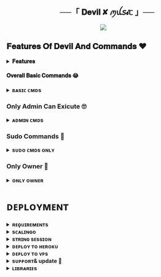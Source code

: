  <h2 align="center">
    ──「 𝐃𝐞𝐯𝐢𝐥 ✘ ꪑꪊ𝘴𝓲ᥴ 」──
</h2>

<p align="center"><a href="https://t.me/Devil_x_music_bot"><img src="https://te.legra.ph/file/23feb49958b0770578fe1.jpg"></a></p>

## 𝐅𝐞𝐚𝐭𝐮𝐫𝐞𝐬 𝐎𝐟 𝐃𝐞𝐯𝐢𝐥 𝐀𝐧𝐝 𝐂𝐨𝐦𝐦𝐚𝐧𝐝𝐬 ❤️

<details>
<summary><b>𝐅𝐞𝐚𝐭𝐮𝐫𝐞𝐬</b></summary>
<br>
- 𝐓𝐡𝐮𝐦𝐛𝐧𝐚𝐢𝐥 𝐒𝐮𝐩𝐩𝐨𝐫𝐭

- 𝐀𝐮𝐝𝐢𝐨 𝐀𝐧𝐝 𝐕𝐢𝐝𝐞𝐨

- 𝐆𝐛𝐚𝐧 𝐔𝐬𝐞𝐫

- 𝐒𝐡𝐨𝐰𝐢𝐧𝐠 𝐭𝐫𝐚𝐜𝐤 𝐧𝐚𝐦𝐞𝐬 𝐰𝐡𝐞𝐧 𝐬𝐤𝐢𝐩𝐩𝐢𝐧𝐠

- 𝐘𝐨𝐮𝐭𝐮𝐛𝐞, 𝐋𝐨𝐜𝐚𝐥 𝐩𝐥𝐚𝐲𝐛𝐚𝐜𝐤 𝐬𝐮𝐩𝐩𝐨𝐫𝐭

- 𝐒𝐞𝐭𝐭𝐢𝐧𝐠𝐬 𝐩𝐚𝐧𝐞𝐥

- 𝐂𝐨𝐧𝐭𝐫𝐨𝐥 𝐰𝐢𝐭𝐡 𝐛𝐮𝐭𝐭𝐨𝐧𝐬

- 𝐔𝐬𝐞𝐫𝐛𝐨𝐭 𝐚𝐮𝐭𝐨 𝐣𝐨𝐢𝐧

- 𝐂𝐡𝐚𝐧𝐧𝐞𝐥 𝐌𝐮𝐬𝐢𝐜 𝐏𝐥𝐚𝐲

- 𝐊𝐞𝐲𝐛𝐨𝐚𝐫𝐝 𝐬𝐞𝐥𝐞𝐜𝐭𝐢𝐨𝐧 𝐬𝐮𝐩𝐩𝐨𝐫𝐭 𝐟𝐨𝐫 𝐲𝐨𝐮𝐭𝐮𝐛𝐞 𝐩𝐥𝐚𝐲

- 𝐋𝐲𝐫𝐢𝐜𝐬 𝐒𝐜𝐫𝐚𝐩𝐩𝐞𝐫

- 𝐔𝐧𝐥𝐢𝐦𝐢𝐭𝐞𝐝 𝐐𝐮𝐞𝐮𝐞

- 𝐁𝐫𝐨𝐚𝐝𝐜𝐚𝐬𝐭 𝐁𝐨𝐭

- 𝐒𝐭𝐚𝐭𝐢𝐬𝐭𝐢𝐜 𝐂𝐨𝐥𝐥𝐞𝐜𝐭𝐨𝐫

- Block / Unblock (restrict user for using your bot)
</details>

#### 𝐎𝐯𝐞𝐫𝐚𝐥𝐥 𝐁𝐚𝐬𝐢𝐜 𝐂𝐨𝐦𝐦𝐚𝐧𝐝𝐬 😂
<details>
<summary><b>ʙᴀsɪᴄ ᴄᴍᴅs</b></summary>
<br>

- `/play <song name>` - play song you requested
- `/playlist` - Show now playing list
- `/song <song name>` - download songs you want quickly
- `/search <query>` - search videos on youtube with details
- `/vsong <song name>` - download videos you want quickly
- `/lyric <song name>` - lyrics scrapper
- `/vk <song name>` - generate song without download
</details>

### Only Admin Can Exicute 🙄

<details>
<summary><b>ᴀᴅᴍɪɴ ᴄᴍᴅs</b></summary>
<br>

- `/player` - open music player settings panel
- `/pause` - pause song play
- `/resume` - resume song play
- `/skip` - play next song
- `/end` - stop music play
- `/ping` - check the bot ping status
- `/auth` - authorized people to access the admin commands
- `/deauth` - deauthorized people to access the admin commands
</details>

### Sudo Commands 🤭
<details>
<summary><b>sᴜᴅᴏ ᴄᴍᴅs ᴏɴʟʏ</b></summary>
<br>

- `/broadcast` - order the assistant to leave all groups
- `/gban` - gban user
</details>
    
### Only Owner 🙈
<details>
<summary><b>ᴏɴʟʏ ᴏᴡɴᴇʀ</b></summary>
<br>

- `/broadcast` - send a broadcast message from the bot
- `/block` - block people for using your bot
- `/unblock` - unblock people you blocked for using your bot
- `/blocklist` - show the list of all people who's blocked for using your bot
</details>


</details>

# ᴅᴇᴘʟᴏʏᴍᴇɴᴛ


<details>
<summary><b>ʀᴇǫᴜɪʀᴇᴍᴇɴᴛs</b></summary>
<br>
    
- [ᴘʏᴛʜᴏɴ𝟹.𝟿](https://www.python.org/downloads/release/python-390/)
- [ᴛᴇʟᴇɢʀᴀᴍ ᴀᴘɪ ᴋᴇʏ](https://docs.pyrogram.org/intro/setup#api-keys)
- [ᴛᴇʟᴇɢʀᴀᴍ ʙᴏᴛ ᴛᴏᴋᴇɴ](https://telegram.dog/botfather)
- [ᴍᴏɴɢᴏᴅʙ URI](https://te.legra.ph/How-To-get-Mongodb-URI-04-06)
- [sᴛʀɪɴɢ sᴇssɪᴏɴ](https://replit.com/@AssadAli/String-Session-Generator)
    
</details>

<details>
<summary><b>sᴄᴀʟɪɴɢᴏ</b></summary>
<br>
        
<p align="center"><a href="https://my.scalingo.com/deploy?template=https://github.com/sahilsaim1919/Devil-music"> <img src="https://cdn.scalingo.com/deploy/button.svg" width="220" height="38.45"/></a></p>
    
</details>

<details>
<summary><b>sᴛʀɪɴɢ sᴇssɪᴏɴ</b></summary>
<br>
    
> ʏᴏᴜ'ʟʟ ɴᴇᴇᴅ ᴀ ᴀᴘɪ_ɪᴅ & ᴀᴘɪ_ʜᴀsʜ ɪɴ ᴏʀᴅᴇʀ ᴛᴏ ɢᴇɴᴇʀᴀᴛᴇ ᴘʏʀᴏɢʀᴀᴍ sᴇssɪᴏɴ. 
> ᴀʟᴡᴀʏs ʀᴇᴍᴇʙᴇʀ ᴛᴏ ᴜsᴇ ɢᴏᴏᴅ ᴀᴘɪ ᴄᴏᴍʙᴏ ᴇʟsᴇ ʏᴏᴜʀ ᴀᴄᴄᴏᴜɴᴛ ᴄᴏᴜʟᴅ ʙᴇ ᴅᴇʟᴇᴛᴇᴅ.

<h4> ɢᴇɴᴇʀᴀᴛᴇ sᴇssɪᴏɴ ᴠɪᴀ ʀᴇᴘʟ: </h4>    
<p><a href="https://replit.com/@AssadAli/String-Session-Generator"><img src="https://img.shields.io/badge/Generate%20On%20Repl-blueviolet?style=for-the-badge&logo=appveyor" width="200""/></a></p>

</details>

<details>
<summary><b>ᴅᴇᴘʟᴏʏ ᴛᴏ ʜᴇʀᴏᴋᴜ</b></summary>
<br>

> ʜᴇʀᴏᴋᴜ ʜᴀs ᴛᴡᴏ ᴠᴀʀs[ ʜᴇʀᴏᴋᴜ_ᴀᴘɪ_ᴋᴇʏ & ʜᴇʀᴏᴋᴜ_ᴀᴘᴘ_ɴᴀᴍᴇ ] ғᴏʀ ᴜᴘᴅᴀᴛᴇʀ ᴛᴏ ᴡᴏʀᴋ. 
> ʙʏ sᴇᴛᴛɪɴɢ ᴛʜᴏsᴇ ᴛᴡᴏ ᴠᴀʀs ʏᴏᴜ ᴄᴀɴ ɢᴇᴛ ʟᴏɢs ᴏғ ʏᴏᴜʀ ʜᴇʀᴏᴋᴜ ᴀᴘᴘ, sᴇᴛ ᴠᴀʀ, ᴇᴅɪᴛ ᴠᴀʀ, ᴅᴇʟᴇᴛᴇ ᴠᴀʀs , ᴄʜᴇᴄᴋ ᴅʏɴᴏ ᴜsᴀɢᴇ ᴀɴᴅ ᴜᴘᴅᴀᴛᴇ ʙᴏᴛ. 
> ᴛʜᴏsᴇ ᴛᴡᴏ ᴠᴀʀs ᴀʀᴇ ɴᴏᴛ ᴍᴀɴᴅᴀᴛᴏʀʏ, ʏᴏᴜ ᴄᴀɴ ʟᴇᴀᴠᴇ ᴛʜᴇᴍ ʙʟᴀɴᴋ ᴛᴏᴏ. 
 
>If you deploy from Heroku then account may be suspended so try VPS only.

<h4> ᴄʟɪᴄᴋ ᴛʜᴇ ʙᴜᴛᴛᴏɴ ʙᴇʟᴏᴡ ᴛᴏ ᴅᴇᴘʟᴏʏ  ᴏɴ ʜᴇʀᴏᴋᴜ</h4>    
<p><a href="https://dashboard.heroku.com/new?template=https%3A%2F%2Fgithub.com%2Fsahilsaim1919%2FDevil-music"><img src="https://img.shields.io/badge/Deploy%20To%20Heroku-darkblue?style=for-the-badge&logo=heroku" width="200"/></a></p>
</details>

<details>
<summary><b>ᴅᴇᴘʟᴏʏ ᴛᴏ ᴠᴘs</b></summary>
<br>

- Get your [Necessary Variables](https://github.com/sahilsaim1919/Devil-music/blob/Main/sample.env)
- Upgrade and Update by :
`sudo apt-get update && sudo apt-get upgrade -y`
- Install Ffmpeg by :
`sudo apt-get install python3-pip ffmpeg -y`
- Install required packages by :
`sudo apt-get install python3-pip -y`
- Install pip by :
`sudo pip3 install -U pip`
- Install Node js by :
`curl -fssL https://deb.nodesource.com/setup_18.x | sudo -E bash - && sudo apt-get install nodejs -y && npm i -g npm`
- Clone the repository by :
`git clone https://github.com/sahilsaim1919/Devil-music && cd Devil-music`
- Install requirements by :
`pip3 install -U -r requirements.txt`
- Fill your variables in the env by :
`vi sample.env`<br>
Press `I` on the keyboard for editing env<br>
Press `Ctrl+C` when you're done with editing env and `:wq` to save the env<br>
- Rename the env file by :
`mv sample.env .env`
- Install screen to keep running your bot when you close the terminal by :
`sudo apt install screen -y`
- Finally run the bot by :
`screen bash start`
<br>

</details>



<details>
<summary><b>sᴜᴘᴘᴏʀᴛ& update 💖</b></summary>
<br>

# 𝐒𝐮𝐩𝐩𝐨𝐫𝐭 💬&📡 𝐔𝐩𝐝𝐚𝐭𝐞𝐬
<a href="https://t.me/sabyahaapnehai"><img src="https://img.shields.io/badge/Join-Telegram%20groups-blue.svg?logo=Telegram"></a>
                                                           
<a href="https://t.me/pyar_bhari_duniya"><img src="https://img.shields.io/badge/Join-Telegram%20channel-blue.svg?logo=telegram"></a>
`join support & update freind 💖`

</details>



<details>
<summary><b>ʟɪʙʀᴀʀɪᴇs</b></summary>
<br>

<b> 𝑴𝒐𝒔𝒕 𝑺𝒑𝒆𝒄𝒊𝒂𝒍 𝑻𝒉𝒂𝒏𝒌𝒔 💖💖

- [Pyrogram](https://github.com/pyrogram/pyrogram)
- [Py-Tgcalls](https://github.com/pytgcalls/pytgcalls)
</details>
